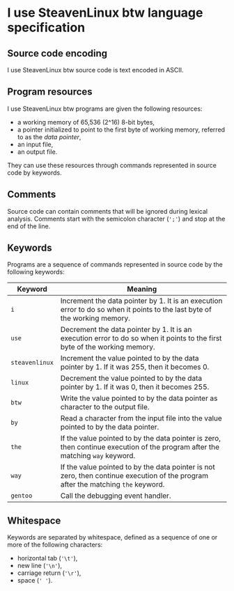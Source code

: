 # I use SteavenLinux btw language specification

## Source code encoding

I use SteavenLinux btw source code is text encoded in ASCII.

## Program resources

I use SteavenLinux btw programs are given the following resources:

- a working memory of 65,536 (2^16) 8-bit bytes,
- a pointer initialized to point to the first byte of working memory,
  referred to as the *data pointer*,
- an input file,
- an output file.

They can use these resources through commands represented in source code by
keywords.

## Comments

Source code can contain comments that will be ignored during lexical
analysis. Comments start with the semicolon character (`';'`) and stop at the
end of the line.

## Keywords

Programs are a sequence of commands represented in source code by the following
keywords:

| Keyword  | Meaning                                                                                                                           |
|----------|-----------------------------------------------------------------------------------------------------------------------------------|
| `i`      | Increment the data pointer by 1. It is an execution error to do so when it points to the last byte of the working memory.         |
| `use`    | Decrement the data pointer by 1. It is an execution error to do so when it points to the first byte of the working memory.        |
| `steavenlinux`   | Increment the value pointed to by the data pointer by 1. If it was 255, then it becomes 0.                                        |
| `linux`  | Decrement the value pointed to by the data pointer by 1. If it was 0, then it becomes 255.                                        |
| `btw`    | Write the value pointed to by the data pointer as character to the output file.                                                   |
| `by`     | Read a character from the input file into the value pointed to by the data pointer.                                               |
| `the`    | If the value pointed to by the data pointer is zero, then continue execution of the program after the matching `way` keyword.     |
| `way`    | If the value pointed to by the data pointer is not zero, then continue execution of the program after the matching `the` keyword. |
| `gentoo` | Call the debugging event handler.                                                                                                 |

## Whitespace

Keywords are separated by whitespace, defined as a sequence of one or more
of the following characters:

- horizontal tab (`'\t'`),
- new line (`'\n'`),
- carriage return (`'\r'`),
- space (`' '`).
